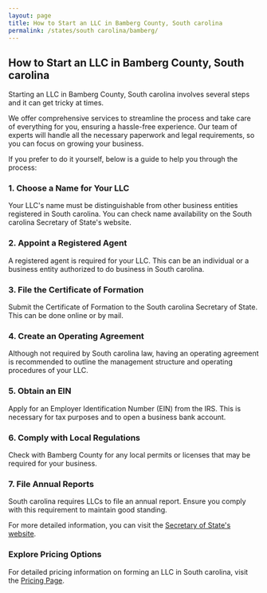 ```yaml
---
layout: page
title: How to Start an LLC in Bamberg County, South carolina
permalink: /states/south carolina/bamberg/
---
```


<h2>How to Start an LLC in Bamberg County, South carolina</h2>

<p>Starting an LLC in Bamberg County, South carolina involves several steps and it can get tricky at times.</p>

<p>We offer comprehensive services to streamline the process and take care of everything for you, ensuring a hassle-free experience. Our team of experts will handle all the necessary paperwork and legal requirements, so you can focus on growing your business.</p>

<p>If you prefer to do it yourself, below is a guide to help you through the process:</p>

<h3>1. Choose a Name for Your LLC</h3>
<p>Your LLC's name must be distinguishable from other business entities registered in South carolina. You can check name availability on the South carolina Secretary of State's website.</p>

<h3>2. Appoint a Registered Agent</h3>
<p>A registered agent is required for your LLC. This can be an individual or a business entity authorized to do business in South carolina.</p>

<h3>3. File the Certificate of Formation</h3>
<p>Submit the Certificate of Formation to the South carolina Secretary of State. This can be done online or by mail.</p>

<h3>4. Create an Operating Agreement</h3>
<p>Although not required by South carolina law, having an operating agreement is recommended to outline the management structure and operating procedures of your LLC.</p>

<h3>5. Obtain an EIN</h3>
<p>Apply for an Employer Identification Number (EIN) from the IRS. This is necessary for tax purposes and to open a business bank account.</p>

<h3>6. Comply with Local Regulations</h3>
<p>Check with Bamberg County for any local permits or licenses that may be required for your business.</p>

<h3>7. File Annual Reports</h3>
<p>South carolina requires LLCs to file an annual report. Ensure you comply with this requirement to maintain good standing.</p>

<p>For more detailed information, you can visit the <a href="https://www.sos.south carolina.gov/">Secretary of State's website</a>.</p>

<h3>Explore Pricing Options</h3>
<p>For detailed pricing information on forming an LLC in South carolina, visit the <a href="{ '/new-pricing/' | relative_url }">Pricing Page</a>.</p>
